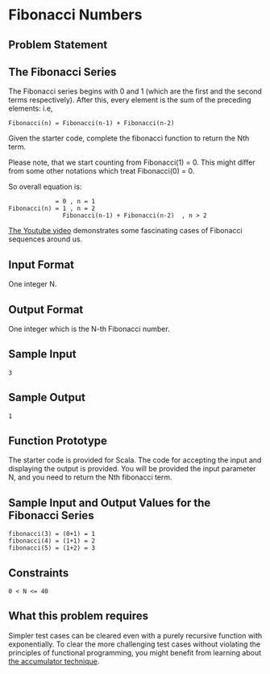 # Fibonacci Numbers

## Problem Statement

## The Fibonacci Series

The Fibonacci series begins with 0 and 1 (which are the first and the second terms respectively). After this, every element is the sum of the preceding elements: i.e,
```
Fibonacci(n) = Fibonacci(n-1) + Fibonacci(n-2)
```
Given the starter code, complete the fibonacci function to return the Nth term.

Please note, that we start counting from Fibonacci(1) = 0. This might differ from some other notations which treat Fibonacci(0) = 0.

So overall equation is:
```
             = 0 , n = 1
Fibonacci(n) = 1 , n = 2
               Fibonacci(n-1) + Fibonacci(n-2)  , n > 2
```
[The Youtube video](https://youtu.be/SjSHVDfXHQ4) demonstrates some fascinating cases of Fibonacci sequences around us.



## Input Format
One integer N.

## Output Format
One integer which is the N-th Fibonacci number.

## Sample Input
```
3
```
## Sample Output
```
1
```
## Function Prototype
The starter code is provided for Scala. The code for accepting the input and displaying the output is provided. You will be provided the input parameter N, and you need to return the Nth fibonacci term.

## Sample Input and Output Values for the Fibonacci Series
```
fibonacci(3) = (0+1) = 1
fibonacci(4) = (1+1) = 2
fibonacci(5) = (1+2) = 3
```
## Constraints
```
0 < N <= 40
```
## What this problem requires
Simpler test cases can be cleared even with a purely recursive function with exponentially. To clear the more challenging test cases without violating the principles of functional programming, you might benefit from learning about [the accumulator technique](http://fupeg.blogspot.in/2009/04/tail-recursion-in-scala.html).
